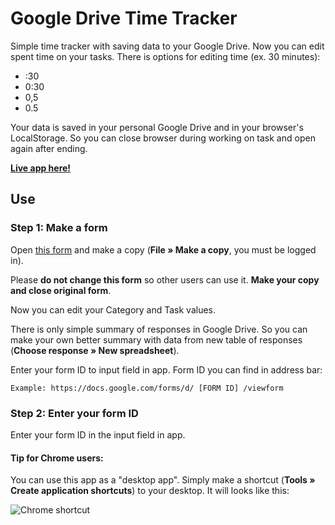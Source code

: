 Google Drive Time Tracker
=========================

Simple time tracker with saving data to your Google Drive. Now you can edit spent time on your tasks. There is options for editing time (ex. 30 minutes):
* :30
* 0:30
* 0,5
* 0.5

Your data is saved in your personal Google Drive and in your browser's LocalStorage. So you can close browser during working on task and open again after ending.

**[Live app here!](http://apps.rotten77.cz/time-tracker/)**

## Use
### Step 1: Make a form


Open [this form](https://docs.google.com/forms/d/1Bsv2Yb93JYs7gfGr_QZ3UE54syOrB6OGylmEamA_s7U/edit?usp=sharing) and make a copy (<strong>File &raquo; Make a copy</strong>, you must be logged in).
		
Please **do not change this form** so other users can use it. **Make your copy and close original form**.
		
Now you can edit your Category and Task values.
		
There is only simple summary of responses in Google Drive. So you can make your own better summary with data from new table of responses (<strong>Choose response &raquo; New spreadsheet</strong>).
		
Enter your form ID to input field in app. Form ID you can find in address bar:

	Example: https://docs.google.com/forms/d/ [FORM ID] /viewform
		
### Step 2: Enter your form ID

Enter your form ID in the input field in app.


#### Tip for Chrome users:
You can use this app as a &quot;desktop app&quot;. Simply make a shortcut (<strong>Tools &raquo; Create application shortcuts</strong>) to your desktop. It will looks like this:



![Chrome shortcut](http://apps.rotten77.cz/time-tracker/chrome-shortcut.png "Chrome shortcut")
